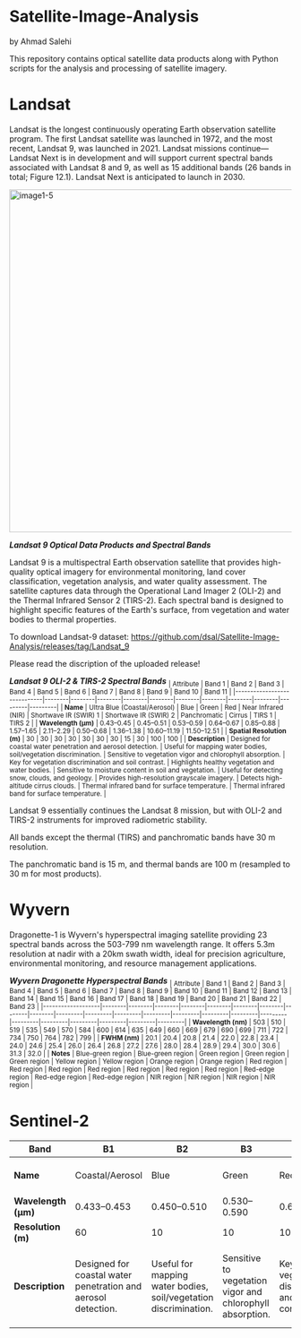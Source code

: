 # Satellite-Image-Analysis

by Ahmad Salehi

This repository contains optical satellite data products along with Python scripts for the analysis and processing of satellite imagery.

# Landsat
Landsat is the longest continuously operating Earth observation satellite program. The first Landsat satellite was launched in 1972, and the most recent, Landsat 9, was launched in 2021. Landsat missions continue—Landsat Next is in development and will support current spectral bands associated with Landsat 8 and 9, as well as 15 additional bands (26 bands in total; Figure 12.1). Landsat Next is anticipated to launch in 2030.

<img width="792" height="612" alt="image1-5" src="https://github.com/user-attachments/assets/04f5dd0e-c339-4d08-b007-86c166bda915" />


***Landsat 9 Optical Data Products and Spectral Bands***

Landsat 9 is a multispectral Earth observation satellite that provides high-quality optical imagery for environmental monitoring, land cover classification, vegetation analysis, and water quality assessment. The satellite captures data through the Operational Land Imager 2 (OLI-2) and the Thermal Infrared Sensor 2 (TIRS-2). Each spectral band is designed to highlight specific features of the Earth's surface, from vegetation and water bodies to thermal properties.

To download Landsat-9 dataset: https://github.com/dsal/Satellite-Image-Analysis/releases/tag/Landsat_9

Please read the discription of the uploaded release!

***Landsat 9 OLI-2 & TIRS-2 Spectral Bands***
<sub>
| Attribute                  | Band 1 | Band 2 | Band 3 | Band 4 | Band 5 | Band 6 | Band 7 | Band 8 | Band 9 | Band 10 | Band 11 |
|-----------------------------|--------|--------|--------|--------|--------|--------|--------|--------|--------|---------|---------|
| **Name**                    | Ultra Blue (Coastal/Aerosol) | Blue | Green | Red | Near Infrared (NIR) | Shortwave IR (SWIR) 1 | Shortwave IR (SWIR) 2 | Panchromatic | Cirrus | TIRS 1 | TIRS 2 |
| **Wavelength (µm)**         | 0.43–0.45 | 0.45–0.51 | 0.53–0.59 | 0.64–0.67 | 0.85–0.88 | 1.57–1.65 | 2.11–2.29 | 0.50–0.68 | 1.36–1.38 | 10.60–11.19 | 11.50–12.51 |
| **Spatial Resolution (m)**  | 30 | 30 | 30 | 30 | 30 | 30 | 30 | 15 | 30 | 100 | 100 |
| **Description**             | Designed for coastal water penetration and aerosol detection. | Useful for mapping water bodies, soil/vegetation discrimination. | Sensitive to vegetation vigor and chlorophyll absorption. | Key for vegetation discrimination and soil contrast. | Highlights healthy vegetation and water bodies. | Sensitive to moisture content in soil and vegetation. | Useful for detecting snow, clouds, and geology. | Provides high-resolution grayscale imagery. | Detects high-altitude cirrus clouds. | Thermal infrared band for surface temperature. | Thermal infrared band for surface temperature. |
</sub>

Landsat 9 essentially continues the Landsat 8 mission, but with OLI-2 and TIRS-2 instruments for improved radiometric stability.

All bands except the thermal (TIRS) and panchromatic bands have 30 m resolution.

The panchromatic band is 15 m, and thermal bands are 100 m (resampled to 30 m for most products).

# Wyvern
Dragonette-1 is Wyvern's hyperspectral imaging satellite providing 23 spectral bands across the 503-799 nm wavelength range. It offers 5.3m resolution at nadir with a 20km swath width, ideal for precision agriculture, environmental monitoring, and resource management applications.

***Wyvern Dragonette Hyperspectral Bands***
<sub>
| Attribute         | Band 1 | Band 2 | Band 3 | Band 4 | Band 5 | Band 6 | Band 7 | Band 8 | Band 9 | Band 10 | Band 11 | Band 12 | Band 13 | Band 14 | Band 15 | Band 16 | Band 17 | Band 18 | Band 19 | Band 20 | Band 21 | Band 22 | Band 23 |
|-------------------|--------|--------|--------|--------|--------|--------|--------|--------|--------|---------|---------|---------|---------|---------|---------|---------|---------|---------|---------|---------|---------|---------|---------|
| **Wavelength (nm)** | 503 | 510 | 519 | 535 | 549 | 570 | 584 | 600 | 614 | 635 | 649 | 660 | 669 | 679 | 690 | 699 | 711 | 722 | 734 | 750 | 764 | 782 | 799 |
| **FWHM (nm)**      | 20.1 | 20.4 | 20.8 | 21.4 | 22.0 | 22.8 | 23.4 | 24.0 | 24.6 | 25.4 | 26.0 | 26.4 | 26.8 | 27.2 | 27.6 | 28.0 | 28.4 | 28.9 | 29.4 | 30.0 | 30.6 | 31.3 | 32.0 |
| **Notes**          | Blue-green region | Blue-green region | Green region | Green region | Green region | Yellow region | Yellow region | Orange region | Orange region | Red region | Red region | Red region | Red region | Red region | Red region | Red region | Red-edge region | Red-edge region | Red-edge region | NIR region | NIR region | NIR region | NIR region |
</sub>

# Sentinel-2

| Band        | B1                 | B2   | B3    | B4   | B5         | B6         | B7         | B8                 | B8A        | B9           | B10   | B11     | B12     |
|------------|------------------|------|-------|------|------------|------------|------------|------------------|------------|-------------|-------|---------|---------|
| **Name**   | Coastal/Aerosol   | Blue | Green | Red  | Red Edge 1 | Red Edge 2 | Red Edge 3 | Near Infrared (NIR) | Narrow NIR | Water Vapour | Cirrus | SWIR 1  | SWIR 2  |
| **Wavelength (µm)** | 0.433–0.453      | 0.450–0.510 | 0.530–0.590 | 0.640–0.680 | 0.705–0.745 | 0.740–0.780 | 0.775–0.815 | 0.785–0.900      | 0.855–0.875 | 0.935–0.955 | 1.360–1.390 | 1.580–1.640 | 2.010–2.090 |
| **Resolution (m)**  | 60               | 10   | 10    | 10   | 20         | 20         | 20         | 10               | 20         | 60           | 60    | 20      | 20      |
| **Description** | Designed for coastal water penetration and aerosol detection. | Useful for mapping water bodies, soil/vegetation discrimination. | Sensitive to vegetation vigor and chlorophyll absorption. | Key for vegetation discrimination and soil contrast. | Useful for vegetation classification and monitoring. | Sensitive to vegetation stress and chlorophyll content. | Enhances vegetation monitoring and biomass estimation. | Highlights healthy vegetation and water bodies. | Provides additional info for vegetation analysis. | Useful for atmospheric water vapor estimation. | Detects high-altitude cirrus clouds. | Sensitive to moisture content in soil and vegetation. | Useful for detecting snow, clouds, and geology. |
